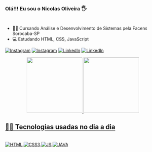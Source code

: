 
### Olá!!! Eu sou o Nicolas Oliveira 🖐️
#

- 👨‍🎓 Cursando Análise e Desenvolvimento de Sistemas pela Facens Sorocaba-SP
- 💻 Estudando HTML, CSS, JavaScript

[![Instagram](https://img.shields.io/badge/Microsoft_Outlook-0078D4?style=for-the-badge&logo=microsoft-outlook&logoColor=white)](mailto:nicollash.oliveira@outlook.com)
[![Instagram](https://img.shields.io/badge/Instagram-E4405F?style=for-the-badge&logo=instagram&logoColor=white)](https://www.instagram.com/nicolas.oliveira95/)
[![LinkedIn](https://img.shields.io/badge/LinkedIn-0077B5?style=for-the-badge&logo=linkedin&logoColor=white)](https://www.linkedin.com/in/nicollas-oliveira/)
[![LinkedIn](https://img.shields.io/badge/WhatsApp-25D366?style=for-the-badge&logo=whatsapp&logoColor=white)](https://api.whatsapp.com/send?phone=5515998585022)


<div align="center">
  <a href="https://github.com/Nicollas95">
  <img height="180em" src="https://github-readme-stats.vercel.app/api?username=Nicollas95&show_icons=true&theme=dark&include_all_commits=true&count_private=true"/>
  <img height="180em" src="https://github-readme-stats.vercel.app/api/top-langs/?username=Nicollas95&layout=compact&langs_count=7&theme=dark"/>
</div>

## 👨‍💻  Tecnologias usadas no dia a dia 

<div style="display: inline_block"><br>
<img align = "center" alt = "HTML" src ="https://img.shields.io/badge/HTML5-E34F26?style=for-the-badge&logo=html5&logoColor=white">

<img align = "center" alt = "CSS3" src = "https://img.shields.io/badge/CSS3-1572B6?style=for-the-badge&logo=css3&logoColor=white">

<img align = "center" alt = "JS" src = "https://img.shields.io/badge/JavaScript-F7DF1E?style=for-the-badge&logo=javascript&logoColor=black">

<img align = "center" alt = "JAVA" src = "https://img.shields.io/badge/Java-ED8B00?style=for-the-badge&logo=java&logoColor=white">
    
</div>
  
    


